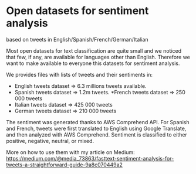 # Open datasets for sentiment analysis 
based on tweets in English/Spanish/French/German/Italian

Most open datasets for text classification are quite small and we noticed that few, if any, are available for languages other than English. Therefore we want to make available to everyone this datasets for sentiment analysis.

We provides files with lists of tweets and their sentiments in:
* English tweets dataset => 6.3 millions tweets available.
* Spanish tweets dataset => 1.2m tweets.
*French tweets dataset => 250 000 tweets
* Italian tweets dataset => 425 000 tweets
* German tweets dataset => 210 000 tweets

The sentiment was generated thanks to AWS Comprehend API. For Spanish and French, tweets were first translated to English using Google Translate, and then analyzed with AWS Comprehend. 
Sentiment is classified to either positive, negative, neutral, or mixed.

More on how to use them with my article on Medium:
https://medium.com/@media_73863/fasttext-sentiment-analysis-for-tweets-a-straightforward-guide-9a8c070449a2
